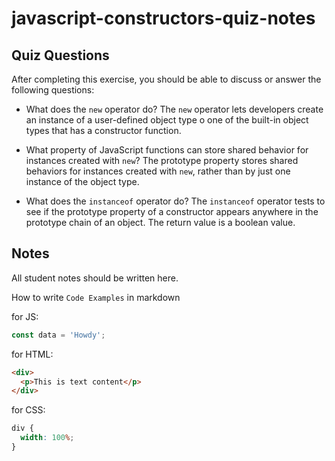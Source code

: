 # javascript-constructors-quiz-notes

## Quiz Questions

After completing this exercise, you should be able to discuss or answer the following questions:

- What does the `new` operator do?
  The `new` operator lets developers create an instance of a user-defined object type o one of the built-in object types that has a constructor function.

- What property of JavaScript functions can store shared behavior for instances created with `new`?
  The prototype property stores shared behaviors for instances created with `new`, rather than by just one instance of the object type.

- What does the `instanceof` operator do?
  The `instanceof` operator tests to see if the prototype property of a constructor appears anywhere in the prototype chain of an object. The return value is a boolean value.

## Notes

All student notes should be written here.

How to write `Code Examples` in markdown

for JS:

```javascript
const data = 'Howdy';
```

for HTML:

```html
<div>
  <p>This is text content</p>
</div>
```

for CSS:

```css
div {
  width: 100%;
}
```
